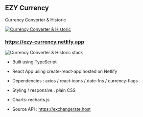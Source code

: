 ## EZY Currency

Currency Converter & Historic

<a href="https://ezy-currency.netlify.app"><img src="https://res.cloudinary.com/dokbrxcp2/image/upload/v1647001200/images/currency_copie_clqej6.png" alt="Currency Converter & Historic"/></a>

### https://ezy-currency.netlify.app

<img src="https://res.cloudinary.com/dokbrxcp2/image/upload/v1647005684/images/currency_copie_2_vydzds.png" alt="Currency Converter & Historic stack"/>


- Built using TypeScript
- React App using create-react-app hosted on Netlify
- Dependencies : axios / react-icons / date-fns / currency-flags
- Styling / responsive : plain CSS

- Charts: recharts.js

- Source API : https://exchangerate.host

